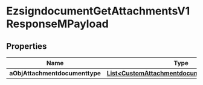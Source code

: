 

# EzsigndocumentGetAttachmentsV1ResponseMPayload

## Properties

Name | Type | Description | Notes
------------ | ------------- | ------------- | -------------
**aObjAttachmentdocumenttype** | [**List&lt;CustomAttachmentdocumenttypeResponse&gt;**](CustomAttachmentdocumenttypeResponse.md) |  | 





